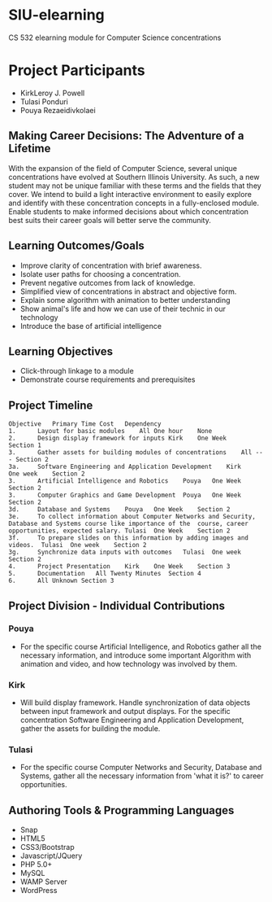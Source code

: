 # SIU-elearning
CS 532 elearning module for Computer Science concentrations

# Project Participants

* KirkLeroy J. Powell
* Tulasi Ponduri
* Pouya Rezaeidivkolaei

## Making Career Decisions: The Adventure of a Lifetime

With the expansion of the field of Computer Science, several unique concentrations have evolved at Southern Illinois University.  As such, a new student may not be unique familiar with these terms and the fields that they cover.  We intend to build a light interactive environment to easily explore and identify with these concentration concepts in a fully-enclosed module.  Enable students to make informed decisions about which concentration best suits their career goals will better serve the community.

## Learning Outcomes/Goals

* Improve clarity of concentration with brief awareness.
* Isolate user paths for choosing a concentration.
* Prevent negative outcomes from lack of knowledge.
* Simplified view of concentrations in abstract and objective form.
* Explain some algorithm with animation to better understanding 
* Show animal's life and how we can use of their technic in our technology
* Introduce the base of artificial intelligence 

## Learning Objectives

* Click-through linkage to a module
* Demonstrate course requirements and prerequisites 


## Project Timeline

	Objective	Primary	Time Cost	Dependency
	1.		Layout for basic modules	All	One hour	None
	2.		Design display framework for inputs	Kirk	One Week	Section 1
	3.		Gather assets for building modules of concentrations	All	---	Section 2
	3a.		Software Engineering and Application Development	Kirk	One week	Section 2
	3.		Artificial Intelligence and Robotics	Pouya	One Week	Section 2
	3.		Computer Graphics and Game Development	Pouya	One Week	Section 2
	3d.		Database and Systems	Pouya	One Week	Section 2
	3e.		To collect information about Computer Networks and Security, Database and Systems course like importance of the  course, career opportunities, expected salary.	Tulasi	One Week	Section 2
	3f.		To prepare slides on this information by adding images and videos.	Tulasi	One week	Section 2
	3g.		Synchronize data inputs with outcomes	Tulasi	One week	Section 2
	4.		Project Presentation	Kirk	One Week	Section 3
	5.		Documentation	All	Twenty Minutes	Section 4
	6.		All	Unknown	Section 3


## Project Division - Individual Contributions

### Pouya
* For the specific course Artificial Intelligence, and Robotics gather all the necessary information, and introduce some important Algorithm with animation and video, and how technology was involved by them. 

### Kirk
* Will build display framework.  Handle synchronization of data objects between input framework and output displays.  For the specific concentration Software Engineering and Application Development, gather the assets for building the module.

### Tulasi
* For the specific course Computer Networks and Security, Database and Systems, gather all the necessary information from 'what it is?' to career opportunities. 


## Authoring Tools & Programming Languages

- Snap
- HTML5
- CSS3/Bootstrap
- Javascript/JQuery
- PHP 5.0+
- MySQL
- WAMP Server
- WordPress